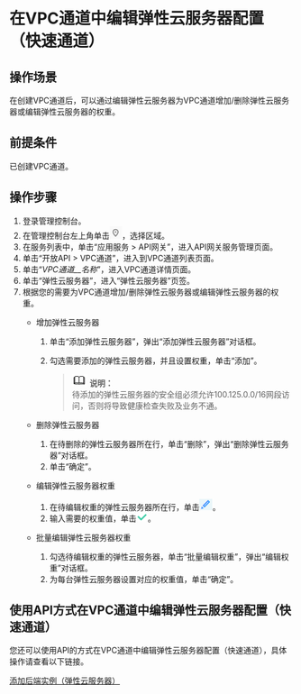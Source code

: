 # 在VPC通道中编辑弹性云服务器配置（快速通道）<a name="apig-zh-ug-180502087"></a>

## 操作场景<a name="section199851514132615"></a>

在创建VPC通道后，可以通过编辑弹性云服务器为VPC通道增加/删除弹性云服务器或编辑弹性云服务器的权重。

## 前提条件<a name="section22976211264"></a>

已创建VPC通道。

## 操作步骤<a name="section1851191713512"></a>

1.  登录管理控制台。
2.  在管理控制台左上角单击![](figures/icon-region.png)，选择区域。
3.  在服务列表中，单击“应用服务 \> API网关”，进入API网关服务管理页面。
4.  单击“开放API \> VPC通道”，进入到VPC通道列表页面。
5.  单击“_VPC通道__名称_”，进入VPC通道详情页面。
6.  单击“弹性云服务器”，进入“弹性云服务器”页签。
7.  根据您的需要为VPC通道增加/删除弹性云服务器或编辑弹性云服务器的权重。
    -   增加弹性云服务器
        1.  单击“添加弹性云服务器”，弹出“添加弹性云服务器”对话框。
        2.  勾选需要添加的弹性云服务器，并且设置权重，单击“添加”。

            >![](public_sys-resources/icon-note.gif) **说明：**   
            >待添加的弹性云服务器的安全组必须允许100.125.0.0/16网段访问，否则将导致健康检查失败及业务不通。  


    -   删除弹性云服务器
        1.  在待删除的弹性云服务器所在行，单击“删除”，弹出“删除弹性云服务器”对话框。
        2.  单击“确定”。

    -   编辑弹性云服务器权重
        1.  在待编辑权重的弹性云服务器所在行，单击![](figures/icon-edit01.png)。
        2.  输入需要的权重值，单击![](figures/icon-right.png)。

    -   批量编辑弹性云服务器权重
        1.  勾选待编辑权重的弹性云服务器，单击“批量编辑权重”，弹出“编辑权重”对话框。
        2.  为每台弹性云服务器设置对应的权重值，单击“确定”。



## 使用API方式在VPC通道中编辑弹性云服务器配置（快速通道）<a name="zh-cn_topic_0080101678_section7546754133419"></a>

您还可以使用API的方式在VPC通道中编辑弹性云服务器配置（快速通道），具体操作请查看以下链接。

[添加后端实例（弹性云服务器）](https://support.huaweicloud.com/api-apig/apig-zh-api-180713166.html)

